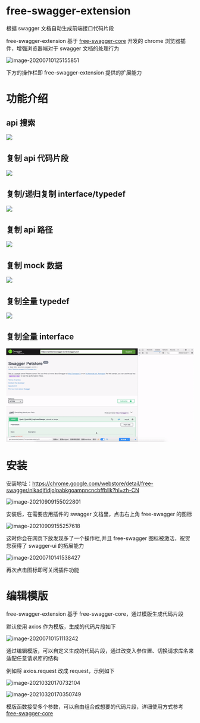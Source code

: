 # free-swagger-extension

根据 swagger 文档自动生成前端接口代码片段

free-swagger-extension 基于 [free-swagger-core](https://www.npmjs.com/package/free-swagger-core) 开发的 chrome 浏览器插件，增强浏览器端对于 swagger 文档的处理行为

![image-20200710125155851](https://tva1.sinaimg.cn/large/007S8ZIlgy1ggls8qwputj312o0qcgpb.jpg)

下方的操作栏即 free-swagger-extension 提供的扩展能力

# 功能介绍

##  api 搜索


![](../userscript/docs/api搜索.gif)

## 复制 api 代码片段

![](../userscript/docs/复制代码片段.gif)

## 复制/递归复制 interface/typedef

![](../userscript/docs/复制interface.gif)

## 复制 api  路径

![](../userscript/docs/复制api路径.gif)

## 复制 mock 数据

![](../userscript/docs/生成mock数据.gif)

## 复制全量 typedef

![](../userscript/docs/生成jsDoc.gif)

## 复制全量 interface

![](../userscript/docs/生成interface.gif)


# 安装

安装地址：https://chrome.google.com/webstore/detail/free-swagger/nlkadjfidjolpabkgoampncncbffbllk?hl=zh-CN

![image-20210909155022801](https://tva1.sinaimg.cn/large/008i3skNly1guafdp37xuj61ni0iuwfz02.jpg)

安装后，在需要应用插件的 swagger 文档里，点击右上角 free-swagger 的图标

![image-20210909155257618](https://tva1.sinaimg.cn/large/008i3skNly1guafgcfz96j60f004g3yp02.jpg)

这时你会在网页下放发现多了一个操作栏,并且 free-swagger 图标被激活，祝贺您获得了 swagger-ui 的拓展能力

![image-20200710141538427](https://tva1.sinaimg.cn/large/007S8ZIlgy1gglunsmdorj313a0qi777.jpg)

再次点击图标即可关闭插件功能

# 编辑模版

free-swagger-extension 基于 free-swagger-core，通过模版生成代码片段

默认使用 axios 作为模版，生成的代码片段如下

![image-20200710151113242](https://tva1.sinaimg.cn/large/007S8ZIlgy1gglw9mu3i8j30c603r3ys.jpg)

通过编辑模版，可以自定义生成的代码片段，通过改变入参位置、切换请求库名来适配任意请求库的结构

例如将 axios.request 改成 request，示例如下

![image-20210320170732104](https://tva1.sinaimg.cn/large/008eGmZEly1goqhen1j98j32jk0cgdin.jpg)

![image-20210320170350749](https://tva1.sinaimg.cn/large/008eGmZEly1goqhasp1hsj31a30u0q9u.jpg)

模版函数接受多个参数，可以自由组合成想要的代码片段，详细使用方式参考 [free-swagger-core](https://www.npmjs.com/package/free-swagger-core)
